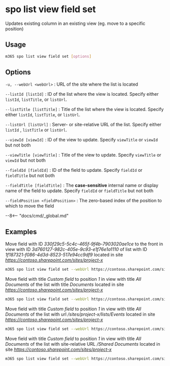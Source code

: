# spo list view field set

Updates existing column in an existing view (eg. move to a specific position)

## Usage

```sh
m365 spo list view field set [options]
```

## Options

`-u, --webUrl <webUrl>`
: URL of the site where the list is located

`--listId [listId]`
: ID of the list where the view is located. Specify either `listId`, `listTitle`, or `listUrl`.

`--listTitle [listTitle]`
: Title of the list where the view is located. Specify either `listId`, `listTitle`, or `listUrl`.

 `--listUrl [listUrl]`
: Server- or site-relative URL of the list. Specify either `listId` , `listTitle` or `listUrl`.

`--viewId [viewId]`
: ID of the view to update. Specify `viewTitle` or `viewId` but not both

`--viewTitle [viewTitle]`
: Title of the view to update. Specify `viewTitle` or `viewId` but not both

`--fieldId [fieldId]`
: ID of the field to update. Specify `fieldId` or `fieldTitle` but not both

`--fieldTitle [fieldTitle]`
: The **case-sensitive** internal name or display name of the field to update. Specify `fieldId` or `fieldTitle` but not both

`--fieldPosition <fieldPosition>`
: The zero-based index of the position to which to move the field

--8<-- "docs/cmd/_global.md"

## Examples

Move field with ID _330f29c5-5c4c-465f-9f4b-7903020ae1ce_ to the front in view with ID _3d760127-982c-405e-9c93-e1f76e1a1110_ of list with ID _1f187321-f086-4d3d-8523-517e94cc9df9_ located in site _https://contoso.sharepoint.com/sites/project-x_

```sh
m365 spo list view field set --webUrl https://contoso.sharepoint.com/sites/project-x --listId 1f187321-f086-4d3d-8523-517e94cc9df9 --viewId 3d760127-982c-405e-9c93-e1f76e1a1110 --fieldId 330f29c5-5c4c-465f-9f4b-7903020ae1ce --fieldPosition 0
```

Move field with title _Custom field_ to position _1_ in view with title _All Documents_ of the list with title _Documents_ located in site _https://contoso.sharepoint.com/sites/project-x_

```sh
m365 spo list view field set --webUrl https://contoso.sharepoint.com/sites/project-x --listTitle Documents --viewTitle 'All Documents' --fieldTitle 'Custom field' --fieldPosition 1
```

Move field with title _Custom field_ to position _1_ in view with title _All Documents_ of the list with url _/sites/project-x/lists/Events_ located in site _https://contoso.sharepoint.com/sites/project-x_

```sh
m365 spo list view field set --webUrl https://contoso.sharepoint.com/sites/project-x --listUrl '/sites/project-x/lists/Events' --viewTitle 'All Documents' --fieldTitle 'Custom field' --fieldPosition 1
```

Move field with title _Custom field_ to position _1_ in view with title _All Documents_ of the list with site-relative URL _/Shared Documents_ located in site _https://contoso.sharepoint.com/sites/project-x_

```sh
m365 spo list view field set --webUrl https://contoso.sharepoint.com/sites/project-x --listUrl '/Shared Documents' --viewTitle 'All Documents' --fieldTitle 'Custom field' --fieldPosition 1
```

